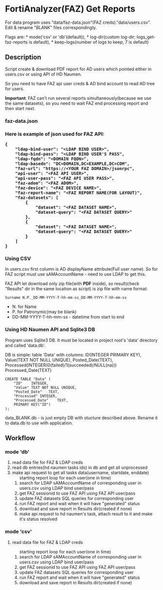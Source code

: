 <h1>FortiAnalyzer(FAZ) Get Reports</h1>

<p>For data program uses "data/faz-data.json"(FAZ creds)."data/users.csv". Edit & rename "BLANK" files correspondingly.</p>

Flags are: 
    * mode('csv' or 'db'(default)), 
    * log-dir(custom log-dir; logs_get-faz-reports is default), 
    * keep-logs(number of logs to keep, 7 is default)

<h2>Description</h2>

Script create & download PDF report for AD users which pointed either in users.csv or using API of HD Naumen.

So you need to have FAZ api user creds & AD bind account to read AD tree for users.

<b>Important</b>: FAZ can't run several reports simultaneously(because we use the same datasets), so you need to wait FAZ end processing report and then start next.

<h3>faz-data.json<h3>

Here is example of json used for FAZ API:
```
{
    "ldap-bind-user": "<LDAP BIND USER>",
    "ldap-bind-pass": "<LDAP BIND USER'S PASS",
    "ldap-fqdn": "<DOMAIN FQDN>",
    "ldap-basedn": "DC=DOMAIN,DC=EXAMPLE,DC=COM",
    "faz-url": "https://<YOUR FAZ DOMAIN>/jsonrpc",
    "api-user": "<FAZ API USER>",
    "api-user-pass": "<FAZ API USER PASS>",
    "faz-adom": "<FAZ ADOM>",
    "faz-device": "<FAZ DEVICE NAME>",
    "faz-report-name": "<FAZ REPORT NAME(FOR LAYOUT)",
    "faz-datasets": [
        {
            "dataset": "<FAZ DATASET NAME>",
            "dataset-query": "<FAZ DATASET QUERY>"
        },
        {
            "dataset": "<FAZ DATASET NAME>",
            "dataset-query": "<FAZ DATASET QUERY>"
        }
    ]
}
```

<h3>Using CSV</h3>

In users.csv first column is AD displayName attribute(Full user name). So for FAZ script must use sAMAccountName - need to use LDAP to get this.

FAZ API let download only zip file(with <b>PDF</b> inside), so result(check "Results" dir in the same location as script) is zip file with name format:
```
Surname N.P._DD-MM-YYYY-T-hh-mm-ss_DD-MM-YYYY-T-hh-mm-ss
```
  * N. for Name
  * P. for Patronymic(may be blank)
  * DD-MM-YYYY-T-hh-mm-ss - datetime from start to end

<h3>Using HD Naumen API and Sqlite3 DB</h3>

Program uses Sqlite3 DB. It must be located in project root's 'data' directory and called 'data.db'.

DB is simple: 
    table 'Data' with columns:
        ID(INTEGER PRIMARY KEY), 
        Value(TEXT NOT NULL UNIQUE), 
        Posted_Date(TEXT),
        Processed(INTEGER(0(failed)/1(succeeded)/NULL(na)))
        Processed_Date(TEXT)
```
CREATE TABLE "Data" (
	"ID"	INTEGER,
	"Value"	TEXT NOT NULL UNIQUE,
	"Posted_Date"	TEXT,
	"Processed"	INTEGER,
	"Processed_Date"	TEXT,
	PRIMARY KEY("ID")
);
```

data_BLANK.db - is just empty DB with stucture described above. Rename it to data.db to use with application.

<h2>Workflow</h2>

<h3>mode 'db'</h3>
<ol>
    <li> read data file for FAZ & LDAP creds </li>
    <li>read db entries(hd naumen tasks ids) in db and get all unprocessed</li>
    <li>make api request to get all tasks data(username, startdate, enddate)
    <ol> starting report loop for each user(one in time)
        <li> search for LDAP sAMAccountName  of corresponding user in users.csv using LDAP bind user/pass </li>
        <li> get FAZ sessionid to use FAZ API using FAZ API user/pass </li>
        <li> update FAZ datasets SQL queries for corresponding user </li>
        <li> run FAZ report and wait when it will have "generated" status </li>
        <li> download and save report in Results dir(created if none) </li>
        <li>make api request to hd naumen's task, attach result to it and make it's status resolved</li>
    </ol>
</ol>

<h3>mode 'csv'</h3>
<ol>
    <li> read data file for FAZ & LDAP creds </li>
    <ol> starting report loop for each user(one in time)
        <li> search for LDAP sAMAccountName  of corresponding user in users.csv using LDAP bind user/pass </li>
        <li> get FAZ sessionid to use FAZ API using FAZ API user/pass </li>
        <li> update FAZ datasets SQL queries for corresponding user </li>
        <li> run FAZ report and wait when it will have "generated" status </li>
        <li> download and save report in Results dir(created if none) </li>
    </ol>
</ol>



